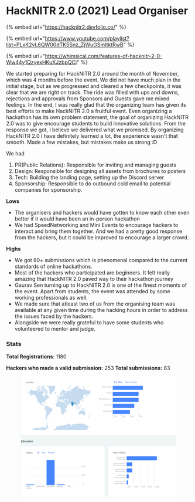 # HackNITR 2.0 (2021) Lead Organiser

{% embed url="https://hacknitr2.devfolio.co/" %}

{% embed url="https://www.youtube.com/playlist?list=PLxK2vL6QW00dTK5Snz_ZjWuGSmItktRwB" %}

{% embed url="https://whimsical.com/features-of-hacknitr-2-0-Ww44y1QzyexHKuXJzbpQCi" %}

We started preparing for HackNITR 2.0 around the month of November, which was 4 months before the event. We did not have much plan in the initial stage, but as we progressed and cleared a few checkpoints, it was clear that we are right on track. The ride was filled with ups and downs, rejections and approvals from Sponsors and Guests gave me mixed feelings. In the end, I was really glad that the organizing team has given its best efforts to make HackNITR 2.0 a fruitful event. Even organizing a hackathon has its own problem statement, the goal of organizing HackNITR 2.0 was to give encourage students to build innovative solutions. From the response we got, I believe we delivered what we promised. By organizing HackNITR 2.0 I have definitely learned a lot, the experience wasn't that smooth. Made a few mistakes, but mistakes make us strong :D

We had

1. PR(Public Relations): Responsible for inviting and managing guests
2. Design: Responsible for designing all assets from brochures to posters
3. Tech: Building the landing page, setting up the Discord server
4. Sponsorship: Responsible to do outbound cold email to potential companies for sponsorship.

**Lows**

* The organisers and hackers would have gotten to know each other even better if it would have been an in-person hackathon
* We had SpeedNetworking and Mini Events to encourage hackers to interact and bring them together. And we had a pretty good response from the hackers, but it could be improved to encourage a larger crowd.

**Highs**

* We got 80+ submissions which is phenomenal compared to the current standards of online hackathons.
* Most of the hackers who participated are beginners. It felt really amazing that HackNITR 2.0 paved way to their hackathon journey
* Gaurav Sen turning up to HackNITR 2.0 is one of the finest moments of the event. Apart from students, the event was attended by some working professionals as well.
* We made sure that atleast two of us from the organising team was available at any given time during the hacking hours in order to address the issues faced by the hackers.
* Alongside we were really grateful to have some students who volunteered to mentor and judge.

### **Stats**

**Total Registrations**: 1180

**Hackers who made a valid submission:** 253 **Total submissions:** 83

<figure><img src="../.gitbook/assets/image (28).png" alt=""><figcaption></figcaption></figure>
